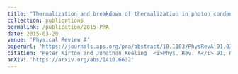 ```yaml
---
title: "Thermalization and breakdown of thermalization in photon condensates"
collection: publications
permalink: /publication/2015-PRA
date: 2015-03-20
venue: 'Physical Review A'
paperurl: 'https://journals.aps.org/pra/abstract/10.1103/PhysRevA.91.033826'
citation: 'Peter Kirton and Jonathan Keeling  <i>Phys. Rev. A</i> 91, 033826 (2015)'
arXiv: 'https://arxiv.org/abs/1410.6632'
---
```



